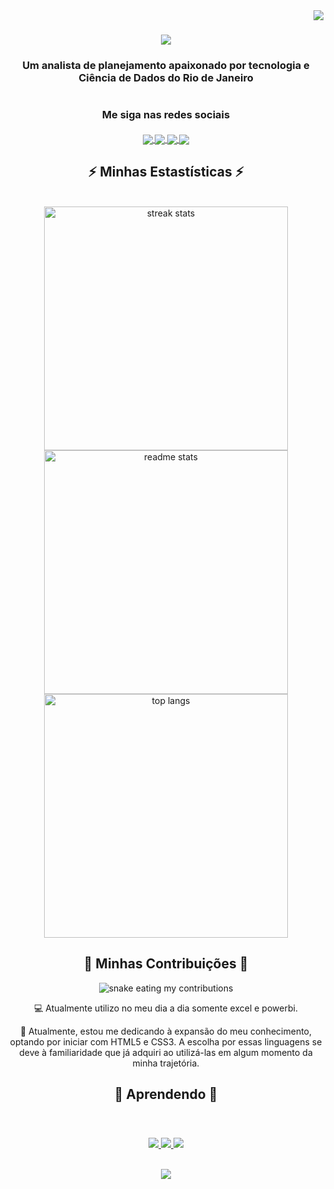 <!--Barra de apresentação -->

<img align="right" src="https://visitor-badge.laobi.icu/badge?page_id=danielterrigno.danielterrigno" />

<h1 align="center">
    <img src="https://readme-typing-svg.herokuapp.com/?font=Righteous&size=35&center=true&vCenter=true&width=500&height=70&duration=4000&lines=Olá+!+👋;+Eu+sou+o+Daniel+Terrigno!;" />
</h1>

<!--O que faço -->

<h3 align="center">Um analista de planejamento apaixonado por tecnologia e Ciência de Dados do Rio de Janeiro</h2>
<h1></h1>

<!--Redes Sociais -->

<h3 align="center"> Me siga nas redes sociais</h2>

<h4 align="center">
 <a target="_blank" href="https://www.linkedin.com/in/danielterrigno/">
    <img align="center" src="https://img.shields.io/badge/LinkedIn-0077B5?style=for-the-badge&logo=linkedin&logoColor=white" />
  </a>
 <a target="_blank" href="mailto:danielterrigno@gmail.com">
    <img align="center" src="https://img.shields.io/badge/Gmail-D14836?style=for-the-badge&logo=gmail&logoColor=white" />
  </a>
<a target="_blank" href="https://www.reddit.com/user/danielterrigno">
    <img align="center" src="https://img.shields.io/badge/Reddit-FF4500?style=for-the-badge&logo=reddit&logoColor=white" />
  </a>
<a target="_blank" href="https://www.instagram.com/danielterrigno">
    <img align="center" src="https://img.shields.io/badge/Instagram-E4405F?style=for-the-badge&logo=instagram&logoColor=white" />
  </a>
  </h4>

<!--Estatisticas -->

<h2 align="center">⚡ Minhas Estastísticas ⚡</h2>
<br/>
<div align=center>
  <img width=390 src="https://streak-stats.demolab.com/?user=danielterrigno&count_private=true&theme=dracula&border_radius=10" alt="streak stats" />
  <br/>
  <img width=390  src="https://github-readme-stats.vercel.app/api?username=danielterrigno&count_private=true&show_icons=true&theme=dracula&rank_icon=github&border_radius=10" alt="readme stats" />
  <br/>
  <img width=390 align="center" src="https://github-readme-stats.vercel.app/api/top-langs/?username=danielterrigno&hide=HTML&langs_count=8&layout=compact&theme=dracula&border_radius=10&size_weight=0.5&count_weight=0.5&exclude_repo=github-readme-stats" alt="top langs" />
</div>

 <div align="center">
  <h2>🐍 Minhas Contribuições 🐍</h2>
  <img alt="snake eating my contributions" src="https://raw.githubusercontent.com/danielterrigno/danielterrigno/output/github-contribution-grid-snake-dark.svg?palette=github-dark" />
   
  <br/>
  
 💻 Atualmente utilizo no meu dia a dia somente excel e powerbi.
 
 🌱 Atualmente, estou me dedicando à expansão do meu conhecimento, optando por iniciar com HTML5 e CSS3. A escolha por essas linguagens se deve à familiaridade que já adquiri ao utilizá-las em algum momento da minha trajetória.
 
 </div>
  <!--Linguagens aprendendo -->

<h2 align="center">🌱 Aprendendo 🌱</h2>
<br/>

<h3 align="center">

 <a href="#">
    <img src="https://img.shields.io/badge/HTML5-E34F26?style=for-the-badge&logo=html5&logoColor=white" />
  </a>
<a href="#">
    <img src="https://img.shields.io/badge/CSS3-1572B6?style=for-the-badge&logo=css3&logoColor=white" />
  </a>
<a href="#">
    <img src="https://img.shields.io/badge/JavaScript-323330?style=for-the-badge&logo=javascript&logoColor=F7DF1E" />
  </a>
</h3>
<h2 align="center">
    <img src="https://readme-typing-svg.herokuapp.com/?font=Righteous&size=25&center=true&vCenter=true&width=500&height=70&duration=4000&lines=Obrigado+pela+visita+✌️;Me+envie+uma+mensagem+no+LinkedIn!;Abraços+:)">
</h2>
